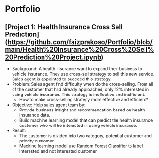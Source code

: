 # Portfolio

## [Project 1: Health Insurance Cross Sell Prediction] (https://github.com/faizprakoso/Portfolio/blob/main/Health%20Insurance%20Cross%20Sell%20Prediction%20Project.ipynb)
- Background: A health insurance want to expand their business to vehicle insurance. They use cross-sell strategy to sell this new service. Sales agent is appointed to succeed this strategy.
- Problem: Sales agent find difficulty when do the cross-selling. From all of the customer that had already approached, only 12% interested in using vehicle insurance. This strategy is ineffective and inefficient.
    * How to make cross-selling strategy more effective and efficient?
- Objective: Help sales agent team by:
    * Provide business insight and recommendation based on health insurance data.
    * Build machine learning model that can predict the health insurance customer who will be interested in using vehicle insurance.
- Result:
    * The customer is divided into two category, potential customer and priority customer
    * Machine learning model use Random Forest Classifier to label interested and not interested customer
